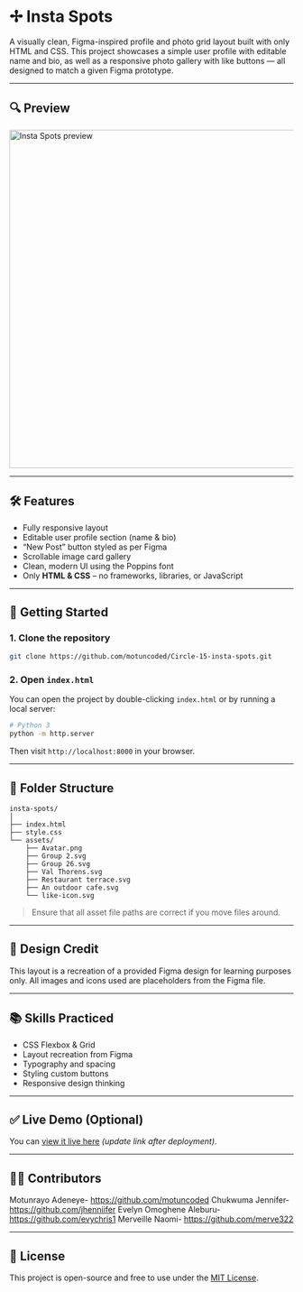 
# ✢ Insta Spots

A visually clean, Figma-inspired profile and photo grid layout built with only HTML and CSS. This project showcases a simple user profile with editable name and bio, as well as a responsive photo gallery with like buttons — all designed to match a given Figma prototype.

---

## 🔍 Preview

<img src="assets/screenshot.png" alt="Insta Spots preview" width="600" />

---

## 🛠️ Features

- Fully responsive layout
- Editable user profile section (name & bio)
- “New Post” button styled as per Figma
- Scrollable image card gallery
- Clean, modern UI using the Poppins font
- Only **HTML & CSS** – no frameworks, libraries, or JavaScript

---

## 🚀 Getting Started

### 1. Clone the repository

```bash
git clone https://github.com/motuncoded/Circle-15-insta-spots.git
```

### 2. Open `index.html`

You can open the project by double-clicking `index.html` or by running a local server:

```bash
# Python 3
python -m http.server
```

Then visit `http://localhost:8000` in your browser.

---

## 📁 Folder Structure

```
insta-spots/
│
├── index.html
├── style.css
└── assets/
    ├── Avatar.png
    ├── Group 2.svg
    ├── Group 26.svg
    ├── Val Thorens.svg
    ├── Restaurant terrace.svg
    ├── An outdoor cafe.svg
    └── like-icon.svg
```

> Ensure that all asset file paths are correct if you move files around.

---

## 🎨 Design Credit

This layout is a recreation of a provided Figma design for learning purposes only. All images and icons used are placeholders from the Figma file.

---

## 📚 Skills Practiced

- CSS Flexbox & Grid
- Layout recreation from Figma
- Typography and spacing
- Styling custom buttons
- Responsive design thinking

---

## ✅ Live Demo (Optional)

You can [view it live here](https://circle-15-insta-spots.vercel.app/) *(update link after deployment)*.

---

## 🧑‍💻 Contributors

Motunrayo Adeneye- https://github.com/motuncoded
Chukwuma Jennifer- https://github.com/jhenniifer
Evelyn Omoghene Aleburu- https://github.com/evychris1
Merveille Naomi- https://github.com/merve322


---

## 📄 License

This project is open-source and free to use under the [MIT License](LICENSE).

